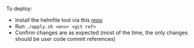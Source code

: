 To deploy:

* Install the helmfile tool via this [repo](https://github.com/roboll/helmfile)
* Run `./apply.sh <env> <git ref>`
* Confirm changes are as expected (most of the time, the only changes should be user code commit references)
